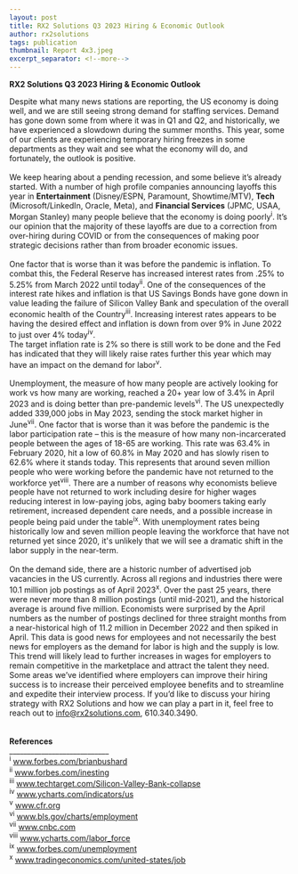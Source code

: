 ```yaml
---
layout: post
title: RX2 Solutions Q3 2023 Hiring & Economic Outlook
author: rx2solutions
tags: publication
thumbnail: Report 4x3.jpeg
excerpt_separator: <!--more-->
---
```

**RX2 Solutions Q3 2023 Hiring & Economic Outlook**

Despite what many news stations are reporting, the US economy is doing well, and we are still seeing strong demand 
for staffing services.  <!--more--> Demand has gone down some from where it was in Q1 and Q2, and historically, we have 
experienced a slowdown during the summer months. This year, some of our clients are experiencing temporary 
hiring freezes in some departments as they wait and see what the economy will do, and fortunately, the 
outlook is positive. <BR>
<br>
We keep hearing about a pending recession, and some believe it’s already started.  With a number of high profile 
companies announcing layoffs this year in **Entertainment** (Disney/ESPN, Paramount, Showtime/MTV), 
**Tech** (Microsoft/LinkedIn, Oracle, Meta), and **Financial Services** (JPMC, USAA, Morgan Stanley) many people believe 
that the economy is doing poorly<sup>i</sup>.  It’s our opinion that the majority of these layoffs are due to a correction 
from over-hiring during COVID or from the consequences of making poor strategic decisions rather than from broader 
economic issues.  <BR>
<br>
One factor that is worse than it was before the pandemic is inflation.  To combat this, the Federal Reserve has 
increased interest rates from .25% to 5.25% from March 2022 until today<sup>ii</sup>.  One of the consequences of the 
interest rate hikes and inflation is that US Savings Bonds have gone down in value leading the failure of 
Silicon Valley Bank and speculation of the overall economic health of the Country<sup>iii</sup>.  Increasing interest rates 
appears to be having the desired effect and inflation is down from over 9% in June 2022 to just over 4% today<sup>iv</sup>.  
The target inflation rate is 2% so there is still work to be done and the Fed has indicated that they will likely 
raise rates further this year which may have an impact on the demand for labor<sup>v</sup>. <br>
<br>
Unemployment, the measure of how many people are actively looking for work vs how many are working, reached a 20+ 
year low of 3.4% in April 2023 and is doing better than pre-pandemic levels<sup>vi</sup>.  The US unexpectedly added 339,000 
jobs in May 2023, sending the stock market higher in June<sup>vii</sup>.  One factor that is worse than it was before the pandemic 
is the labor participation rate – this is the measure of how many non-incarcerated people between the ages of 
18-65 are working.  This rate was 63.4% in February 2020, hit a low of 60.8% in May 2020 and has slowly risen to 
62.6% where it stands today.  This represents that around seven million people who were working before the pandemic 
have not returned to the workforce yet<sup>viii</sup>.  There are a number of reasons why economists believe people have not 
returned to work including desire for higher wages reducing interest in low-paying jobs, aging baby boomers taking 
early retirement, increased dependent care needs, and a possible increase in people being paid under the table<sup>ix</sup>. With unemployment rates being historically low and seven million people leaving the workforce that have not returned yet since 2020, it's unlikely that we will see a dramatic shift in the labor supply in the near-term.  <br>
<br>
On the demand side, there are a historic number of advertised job vacancies in the US currently. Across all regions 
and industries there were 10.1 million job postings as of April 2023<sup>x</sup>.  Over the past 25 years, there were never more 
than 8 million postings (until mid-2021), and the historical average is around five million.  Economists were 
surprised by the April numbers as the number of postings declined for three straight months from a near-historical 
high of 11.2 million in December 2022 and then spiked in April.  This data is good news for employees and not 
necessarily the best news for employers as the demand for labor is high and the supply is low.  This trend will 
likely lead to further increases in wages for employers to remain competitive in the marketplace and attract the 
talent they need.  Some areas we’ve identified where employers can improve their hiring success is to increase 
their perceived employee benefits and to streamline and expedite their interview process.  If you’d like to 
discuss your hiring strategy with RX2 Solutions and how we can play a part in it, feel free to reach 
out to [info@rx2solutions.com](mailto:info@rx2solutions.com), 610.340.3490. <br>
<br>
<be>
<br>
<b>References</b>
<br>
____________________________ <br>
<sup>i</sup> <a href="https://www.forbes.com/sites/brianbushard/2023/06/26/2023-layoff-tracker-goldman-sachs-reportedly-cutting-managing-directors/?sh=10059a376b90">www.forbes.com/brianbushard</a>
<br>
<sup>ii</sup> <a href="https://www.forbes.com/advisor/investing/fed-funds-rate-history">www.forbes.com/inesting</a>
<br>
<sup>iii</sup> <a href="https://www.techtarget.com/whatis/feature/Silicon-Valley-Bank-collapse-explained-What-you-need-to-know#:~:text=The%20collapse%20happened%20for%20multiple,SVB's%20depositors%20were%20startup%20companies">www.techtarget.com/Silicon-Valley-Bank-collapse</a>
<br>
<sup>iv</sup> <a href="https://ycharts.com/indicators/us_inflation_rate">www.ycharts.com/indicators/us</a>
<br>
<sup>v</sup> <a href="https://www.cfr.org/blog/history-and-future-federal-reserves-2-percent-target-rate-inflation-0#:~:text=The%202%20percent%20target%20was,of%20then%2D%20Chair%20Ben%20Bernanke.&text=Despite%20coming%20about%20somewhat%20accidentally,is%20a%20reasonable%20inflation%20target">www.cfr.org</a>
<br>
<sup>vi</sup> <a href="https://www.bls.gov/charts/employment-situation/civilian-unemployment-rate.htm">www.bls.gov/charts/employment</a>
<br>
<sup>vii</sup> <a href="https://www.cnbc.com/2023/06/02/jobs-report-may-2023-.html">www.cnbc.com</a>
<br>
<sup>viii</sup> <a href="https://ycharts.com/indicators/labor_force_participation_rate#:~:text=Basic%20Info,long%20term%20average%20of%2062.84%25">www.ycharts.com/labor_force</a>
<br>
<sup>ix</sup> <a href="https://www.forbes.com/sites/qai/2023/01/25/unemployment-is-low-but-so-is-the-labor-force-participation-rate---whats-going-on-in-the-us-labor-market/?sh=10f98c3e244e">www.forbes.com/unemployment</a>
<br>
<sup>x</sup> <a href="https://tradingeconomics.com/united-states/job-offers#:~:text=Openings%20Unexpectedly%20Rise-,The%20number%20of%20job%20vacancies%20in%20the%20United%20States%20unexpectedly,market%20expectations%20of%209.375%20million">www.tradingeconomics.com/united-states/job</a>
